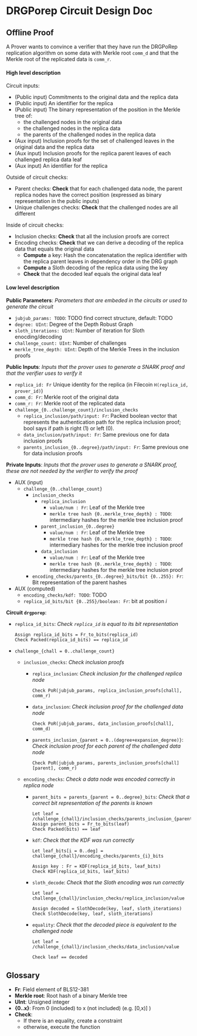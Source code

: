# DRGPorep Circuit Design Doc

## Offline Proof

A Prover wants to convince a verifier that they have run the DRGPoRep replication algorithm on some data with Merkle root `comm_d` and that the Merkle root of the replicated data is `comm_r`.

#### High level description

Circuit inputs:

- (Public input) Commitments to the original data and the replica data
- (Public input) An identifier for the replica
- (Public input) The binary representation of the position in the Merkle tree of:
  - the challenged nodes in the original data
  - the challenged nodes in the replica data
  - the parents of the challenged nodes in the replica data
- (Aux input) Inclusion proofs for the set of challenged leaves in the original data and the replica data
- (Aux input) Inclusion proofs for the replica parent leaves of each challenged replica data leaf
- (Aux input) An identifier for the replica

Outside of circuit checks:

- Parent checks: **Check** that for each challenged data node, the parent replica nodes have the correct position (expressed as binary representation in the public inputs)
- Unique challenges checks:  **Check** that the challenged nodes are all different

Inside of circuit checks:

- Inclusion checks: **Check** that all the inclusion proofs are correct
- Encoding checks: **Check** that we can derive a decoding of the replica data that equals the original data
  - **Compute** a key: Hash the concatenatation the replica identifier with the replica parent leaves in dependency order in the DRG graph
  - **Compute** a Sloth decoding of the replica data using the key
  - **Check** that the decoded leaf equals the original data leaf

#### Low level description

**Public Parameters**: *Parameters that are embeded in the circuits or used to generate the circuit*

- `jubjub_params: TODO`: TODO find correct structure, default: TODO
- `degree: UInt`: Degree of the Depth Robust Graph
- `sloth_iterations: UInt`: Number of iteration for Sloth enocding/decoding
- `challenge_count: UInt`: Number of challenges
- `merkle_tree_depth: UInt`: Depth of the Merkle Trees in the inclusion proofs

**Public Inputs**: *Inputs that the prover uses to generate a SNARK proof and that the verifier uses to verify it*

- `replica_id: Fr`  Unique identity for the replica (in Filecoin `H(replica_id, prover_id)`)
- `comm_d: Fr`: Merkle root of the original data
- `comm_r: Fr`: Merkle root of the replicated data
- `challenge_{0..challenge_count}/inclusion_checks`
  - `replica_inclusion/path/input: Fr`: Packed boolean vector that represents the authentication path for the replica inclusion proof; bool says if path is right (1) or left (0).
  - `data_inclusion/path/input: Fr`: Same previous one for data inclusion proofs
  - `parents_inclusion_{0..degree}/path/input: Fr`: Same previous one for data inclusion proofs

**Private Inputs**: *Inputs that the prover uses to generate a SNARK proof, these are not needed by the verifier to verify the proof*

- AUX (input)
  - `challenge_{0..challenge_count}`
    - `inclusion_checks`
      - `replica_inclusion`
        - `value/num : Fr`: Leaf of the Merkle tree
        - `merkle tree hash {0..merkle_tree_depth} : TODO`: intermediary hashes for the merkle tree inclusion proof
      - `parent_inclusion_{0..degree}`
        - `value/num : Fr`: Leaf of the Merkle tree
        - `merkle tree hash {0..merkle_tree_depth} : TODO`: intermediary hashes for the merkle tree inclusion proof
      - `data_inclusion`
        - `value/num : Fr`: Leaf of the Merkle tree
        - `merkle tree hash {0..merkle_tree_depth} : TODO`: intermediary hashes for the merkle tree inclusion proof
    - `encoding_checks/parents_{0..degree}_bits/bit {0..255}: Fr`: Bit representation of the parent hashes
- AUX (computed)
  - `encoding_checks/kdf: TODO`: TODO
  - `replica_id_bits/bit {0..255}/boolean: Fr`: bit at position *i*

**Circuit `drgporep`**:

- `replica_id_bits`: *Check `replica_id` is equal to its bit representation*

  ```
  Assign replica_id_bits = Fr_to_bits(replica_id)
  Check Packed(replica_id_bits) == replica_id
  ```

- `challenge_{chall = 0..challenge_count}`
  - `inclusion_checks`: *Check inclusion proofs*
    - `replica_inclusion`: *Check inclusion for the challenged replica node*

      ```
      Check PoR(jubjub_params, replica_inclusion_proofs[chall], comm_r)
      ```

    - `data_inclusion`: *Check inclusion proof for the challenged data node*

      ```
      Check PoR(jubjub_params, data_inclusion_proofs[chall], comm_d)
      ```

    - `parents_inclusion_{parent = 0..(degree+expansion_degree)}`:  *Check inclusion proof for each parent of the challenged data node*

      ```
      Check PoR(jubjub_params, parents_inclusion_proofs[chall][parent], comm_r)
      ```

  - `encoding_checks`: *Check a data node was encoded correctly in replica node*

    - `parent_bits = parents_{parent = 0..degree}_bits`: *Check that a correct bit representation of the parents is known*

      ```
      Let leaf = /challenge_{chall}/inclusion_checks/parents_inclusion_{parent}/value
      Assign parent_bits = Fr_to_bits(leaf)
      Check Packed(bits) == leaf
      ```

    - `kdf`: *Check that the KDF was run correctly*

      ```
      Let leaf_bits[i = 0..deg] = challenge_{chall}/encoding_checks/parents_{i}_bits

      Assign key : Fr = KDF(replica_id_bits, leaf_bits)
      Check KDF(replica_id_bits, leaf_bits)
      ```

    - `sloth_decode`: *Check that the Sloth encoding was run correctly*

      ```
      Let leaf = challenge_{chall}/inclusion_checks/replica_inclusion/value

      Assign decoded = SlothDecode(key, leaf, sloth_iterations)
      Check SlothDecode(key, leaf, sloth_iterations)
      ```

    - `equality`: *Check that the decoded piece is equivalent to the challenged node*

      ```
      Let leaf = /challenge_{chall}/inclusion_checks/data_inclusion/value

      Check leaf == decoded
      ```



## Glossary

- **Fr**: Field element of BLS12-381
- **Merkle root**: Root hash of a binary Merkle tree
- **UInt**: Unsigned integer
- **{0..x}**: From 0 (included) to x (not included) (e.g. [0,x)] )
- **Check**:
  - If there is an equality, create a constraint
  - otherwise, execute the function
